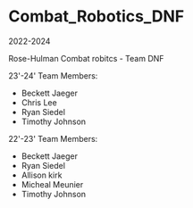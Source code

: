 # Combat_Robotics_DNF
2022-2024

Rose-Hulman Combat robitcs - Team DNF
    
 23'-24' Team Members:
  * Beckett Jaeger
  * Chris Lee
  * Ryan Siedel
  * Timothy Johnson
    
 22'-23' Team Members:
  * Beckett Jaeger
  * Ryan Siedel
  * Allison kirk
  * Micheal Meunier
  * Timothy Johnson
